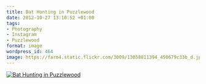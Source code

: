 ```yaml
---
title: Bat Hunting in Puzzlewood
date: 2012-10-27 13:10:52 +01:00
tags:
- Photography
- Instagram
- Puzzlewood
format: image
wordpress_id: 464
image: https://farm4.static.flickr.com/3009/13058811394_450679c33b_d.jpg
---
```


[![Bat Hunting in Puzzlewood][thm]][img]

[thm]: //farm4.static.flickr.com/3009/13058811394_450679c33b_d.jpg
[img]: //www.flickr.com/photos/richard-perry/13058811394/
